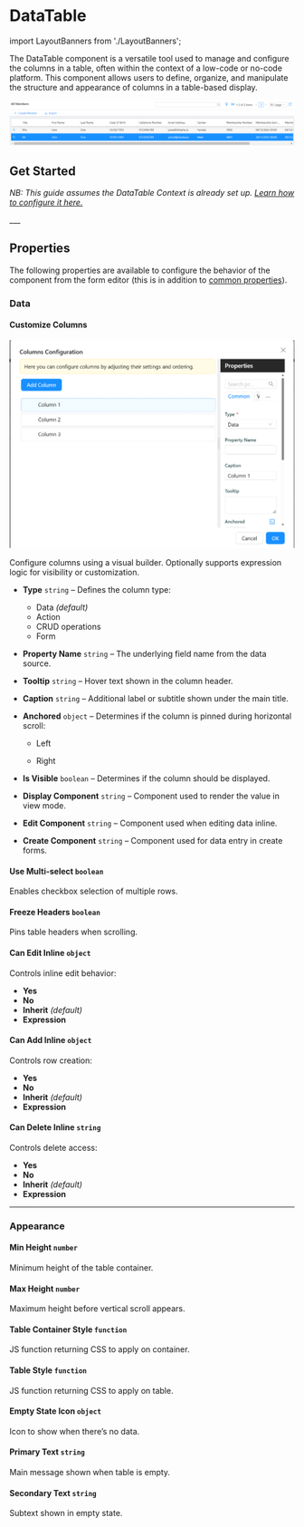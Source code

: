 # DataTable

import LayoutBanners from './LayoutBanners';

The DataTable component is a versatile tool used to manage and configure the columns in a table, often within the context of a low-code or no-code platform. This component allows users to define, organize, and manipulate the structure and appearance of columns in a table-based display.

![Image](./images/selectedRow.png)

[//]: # (<iframe width="100%" height="500" src="https://pd-docs-adminportal-test.shesha.dev/shesha/forms-designer/?id=552accec-84dc-4841-962f-ff263b5ade73" title="Columns Component" ></iframe>)

## **Get Started**
*NB: This guide assumes the DataTable Context is already set up. [Learn how to configure it here.](../tables-lists/datatable-context.md#get-started)*
 
<LayoutBanners url="https://app.guideflow.com/embed/qkqw5zjf1k" type={1}/>
___

## Properties

The following properties are available to configure the behavior of the component from the form editor (this is in addition to [common properties](/docs/front-end-basics/form-components/common-component-properties)).

### Data
#### **Customize Columns** 

![Image](../tables-lists//images/datatable2.png)

Configure columns using a visual builder. Optionally supports expression logic for visibility or customization.

- **Type** ``string`` – Defines the column type: 
    - Data *(default)*
    - Action 
    - CRUD operations 
    - Form
- **Property Name** ``string`` – The underlying field name from the data source.

- **Tooltip** ``string`` – Hover text shown in the column header.

- **Caption** ``string`` – Additional label or subtitle shown under the main title.

- **Anchored** ``object`` – Determines if the column is pinned during horizontal scroll:
    - Left

    - Right

- **Is Visible** ``boolean`` – Determines if the column should be displayed.

- **Display Component** ``string`` – Component used to render the value in view mode.

- **Edit Component** ``string`` – Component used when editing data inline.

- **Create Component** ``string`` – Component used for data entry in create forms.


#### **Use Multi-select** `boolean`  
Enables checkbox selection of multiple rows.

#### **Freeze Headers** `boolean`  
Pins table headers when scrolling.

#### **Can Edit Inline** `object`  
Controls inline edit behavior:
- **Yes**
- **No**
- **Inherit** *(default)*
- **Expression**

#### **Can Add Inline** `object`  
Controls row creation:
- **Yes**
- **No**
- **Inherit** *(default)*
- **Expression**

#### **Can Delete Inline** `string`  
Controls delete access:
- **Yes**
- **No**
- **Inherit** *(default)*
- **Expression**

___

### Appearance

#### **Min Height** `number`  
Minimum height of the table container.

#### **Max Height** `number`  
Maximum height before vertical scroll appears.

#### **Table Container Style** `function`  
JS function returning CSS to apply on container.

#### **Table Style** `function`  
JS function returning CSS to apply on table.

#### **Empty State Icon** `object`  
Icon to show when there’s no data.

#### **Primary Text** `string`  
Main message shown when table is empty.

#### **Secondary Text** `string`  
Subtext shown in empty state.
